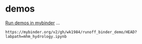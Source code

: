 # demos

[Run demos in mybinder](https://mybinder.org/v2/gh/wk1984/runoff_binder_demo/HEAD?labpath=mhm_hydrology.ipynb) ...

    https://mybinder.org/v2/gh/wk1984/runoff_binder_demo/HEAD?labpath=mhm_hydrology.ipynb
